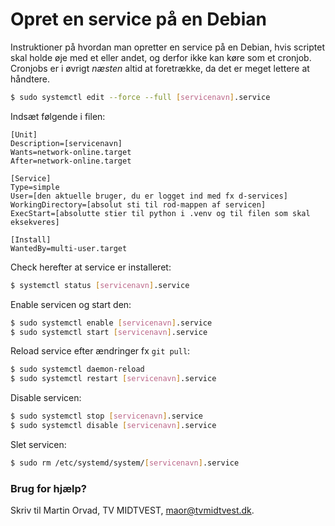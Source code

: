 # Opret en service på en Debian

Instruktioner på hvordan man opretter en service på en Debian, hvis scriptet skal holde øje med et eller andet, og derfor ikke kan køre som et cronjob. Cronjobs er i øvrigt _næsten_ altid at foretrække, da det er meget lettere at håndtere.

```bash
$ sudo systemctl edit --force --full [servicenavn].service
```

Indsæt følgende i filen:

```
[Unit]
Description=[servicenavn]
Wants=network-online.target
After=network-online.target

[Service]
Type=simple
User=[den aktuelle bruger, du er logget ind med fx d-services]
WorkingDirectory=[absolut sti til rod-mappen af servicen]
ExecStart=[absolutte stier til python i .venv og til filen som skal eksekveres]

[Install]
WantedBy=multi-user.target
```

Check herefter at service er installeret:

```bash
$ systemctl status [servicenavn].service
```

Enable servicen og start den:

```bash
$ sudo systemctl enable [servicenavn].service
$ sudo systemctl start [servicenavn].service
```

Reload service efter ændringer fx `git pull`:
```bash
$ sudo systemctl daemon-reload
$ sudo systemctl restart [servicenavn].service
```

Disable servicen:
```bash
$ sudo systemctl stop [servicenavn].service
$ sudo systemctl disable [servicenavn].service
```

Slet servicen:
```bash
$ sudo rm /etc/systemd/system/[servicenavn].service
```

### Brug for hjælp?

Skriv til Martin Orvad, TV MIDTVEST, maor@tvmidtvest.dk.
